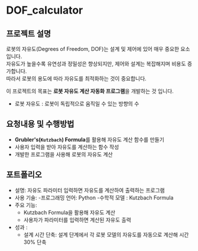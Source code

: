 # DOF_calculator

## 프로젝트 설명

로봇의 자유도(Degrees of Freedom, DOF)는 설계 및 제어에 있어 매우 중요한 요소입니다.  
자유도가 높을수록 유연성과 정밀성은 향상되지만, 제어와 설계는 복잡해지며 비용도 증가합니다.  
따라서 로봇의 용도에 따라 자유도를 최적화하는 것이 중요합니다.

이 프로젝트의 목표는 **로봇 자유도 계산 자동화 프로그램**을 개발하는 것 입니다.

- 로봇 자유도 : 로봇이 독립적으로 움직일 수 있는 방향의 수

## 요청내용 및 수행방법

- **Grubler's(`Kutzbach`) Formula**를 활용해 자유도 계산 함수를 만들기
- 사용자 입력을 받아 자유도를 계산하는 함수 작성
- 개발한 프로그램을 사용해 로봇의 자유도 계산

## 포트폴리오
- 설명:  자유도 파라미터 입력하면 자유도를 계산하여 출력하는 프로그램
- 사용 기술:
-프로그래밍 언어: Python
-수학적 모델 : Kutzbach Formula
- 주요 기능:
    - Kutzbach Formula을 활용해 자유도 계산
    - 사용자가 파라미터를 입력하면 계산된 자유도 출력
- 성과 :
    - 설계 시간 단축: 설계 단계에서 각 로봇 모델의 자유도를 자동으로 계산해 시간 30% 단축
